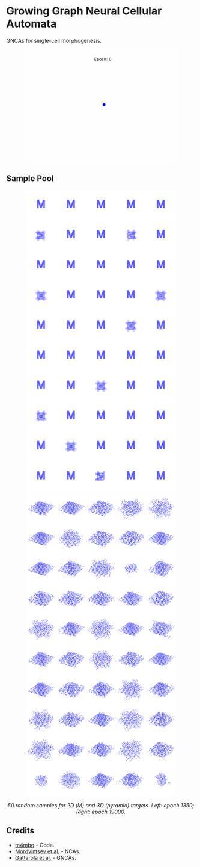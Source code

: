# Growing Graph Neural Cellular Automata
GNCAs for single-cell morphogenesis.

<div align="center">
  <img src="notebooks/life.gif" width="400"/>
</div>

## Sample Pool
<div align="center">
  <div align="center">
    <img src="res/pool_13500.png" width="400"/>
    <img src="res/pool_19000.png" width="400"/>
  </div>
  <p><em>50 random samples for 2D (M) and 3D (pyramid) targets. Left: epoch 1350; Right: epoch 19000.</em></p>
</div>
    
## Credits

- [m4mbo](https://github.com/m4mbo) - Code.
- [Mordvintsev et al.](https://distill.pub/2020/growing-ca/) - NCAs.
- [Gattarola et al.](https://proceedings.neurips.cc/paper/2021/hash/af87f7cdcda223c41c3f3ef05a3aaeea-Abstract.html) - GNCAs.

